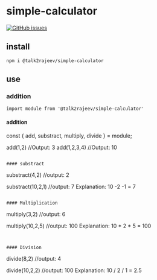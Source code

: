 # simple-calculator

[![GitHub issues](https://img.shields.io/github/issues/talk2rajeev/simple-calculator.svg)](https://github.com/talk2rajeev/simple-calculator/issues)

## install
```npm i @talk2rajeev/simple-calculator```

## use

### addition
```
import module from '@talk2rajeev/simple-calculator'
```

#### addition
const { add, substract, multiply, divide } = module;

add(1,2) //Output: 3
add(1,2,3,4) //Output: 10
```

#### substract
```
substract(4,2) //output: 2

substract(10,2,1) //output: 7
Explanation: 10 -2 -1 = 7
```

#### Multiplication
```
multiply(3,2) //output: 6

multiply(10,2,5) //output: 100
Explanation: 10 * 2 * 5 = 100
```


#### Division
```
divide(8,2) //output: 4

divide(10,2,2) //output: 100
Explanation: 10 / 2 / 1 = 2.5
```